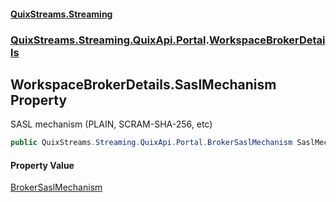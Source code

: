 #### [QuixStreams.Streaming](index.md 'index')
### [QuixStreams.Streaming.QuixApi.Portal](QuixStreams.Streaming.QuixApi.Portal.md 'QuixStreams.Streaming.QuixApi.Portal').[WorkspaceBrokerDetails](WorkspaceBrokerDetails.md 'QuixStreams.Streaming.QuixApi.Portal.WorkspaceBrokerDetails')

## WorkspaceBrokerDetails.SaslMechanism Property

SASL mechanism (PLAIN, SCRAM-SHA-256, etc)

```csharp
public QuixStreams.Streaming.QuixApi.Portal.BrokerSaslMechanism SaslMechanism { get; set; }
```

#### Property Value
[BrokerSaslMechanism](BrokerSaslMechanism.md 'QuixStreams.Streaming.QuixApi.Portal.BrokerSaslMechanism')